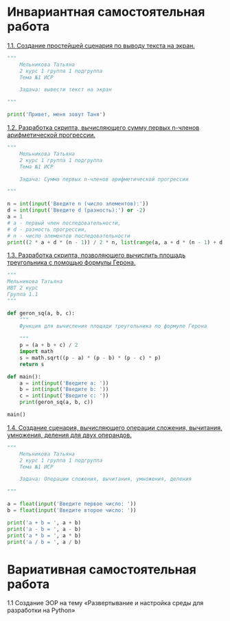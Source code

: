 # Инвариантная самостоятельная работа

[1.1. Создание простейшей сценария по выводу текста на экран.](https://repl.it/@taniamelnikova/outputtext)
```python
"""
    Мельникова Татьяна 
    2 курс 1 группа 1 подгруппа
    Тема №1 ИСР 

    Задача: вывести текст на экран

"""

print('Привет, меня зовут Таня')
```
[1.2. Разработка скрипта, вычисляющего сумму первых n-членов арифметической прогрессии.](https://repl.it/@taniamelnikova/progression)
```python
"""
    Мельникова Татьяна 
    2 курс 1 группа 1 подгруппа
    Тема №1 ИСР

    Задача: Сумма первых n-членов арифметической прогрессии

"""

n = int(input('Введите n (число элементов):'))
d = int(input('Введите d (разность):') or -2)
a = 1
# a - первый член последовательности,
# d - разность прогрессии,
# n - число элементов последовательности
print((2 * a + d * (n - 1)) / 2 * n, list(range(a, a + d * (n - 1) + d, d)))
```
[1.3. Разработка скрипта, позволяющего вычислить площадь треугольника с помощью формулы Герона.](https://repl.it/@taniamelnikova/geron)
```python
"""
Мельникова Татьяна 
ИВТ 2 курс 
Группа 1.1
"""

def geron_sq(a, b, c):
    """
    Функция для вычисления площади треугольника по формуле Герона
    
    """
    p = (a + b + c) / 2
    import math
    s = math.sqrt((p - a) * (p - b) * (p - c) * p)
    return s

def main():
    a = int(input('Введите a: '))
    b = int(input('Введите b: '))
    c = int(input('Введите c: '))
    print(geron_sq(a, b, c))

main()
```
[1.4. Создание сценария, вычисляющего операции сложения, вычитания, умножения, деления для двух операндов.](https://repl.it/@taniamelnikova/operations)
```python
"""
    Мельникова Татьяна 
    2 курс 1 группа 1 подгруппа
    Тема №1 ИСР

    Задача: Операции сложения, вычитания, умножения, деления

"""

a = float(input('Введите первое число: '))
b = float(input('Введите второе число: '))

print('a + b = ', a + b)
print('a - b = ', a - b)
print('a * b = ', a * b)
print('a / b = ', a / b)
```

# Вариативная самостоятельная работа

1.1 Создание ЭОР на тему «Развертывание и настройка среды для разработки на Python»
